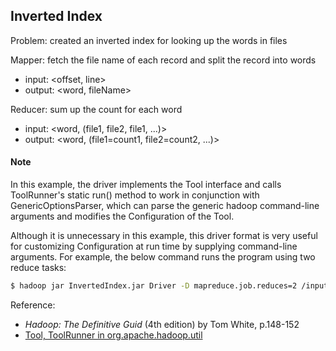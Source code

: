 ## Inverted Index

Problem: created an inverted index for looking up the words in files


Mapper: fetch the file name of each record and split the record into words
- input: <offset, line>
- output: <word, fileName>

Reducer: sum up the count for each word
- input: <word, (file1, file2, file1, ...)>
- output: <word, (file1=count1, file2=count2, ...)>


#### Note 
In this example, the driver implements the Tool interface and calls ToolRunner's static run() method to work in conjunction with GenericOptionsParser, which can parse the generic hadoop command-line arguments and modifies the Configuration of the Tool. 

Although it is unnecessary in this example, this driver format is very useful for customizing Configuration at run time by supplying command-line arguments. For example, the below command runs the program using two reduce tasks:
```bash
$ hadoop jar InvertedIndex.jar Driver -D mapreduce.job.reduces=2 /input /output
``` 


Reference: 
- *Hadoop: The Definitive Guid* (4th edition) by Tom White, p.148-152
- [Tool, ToolRunner in org.apache.hadoop.util](https://hadoop.apache.org/docs/stable/api/)
